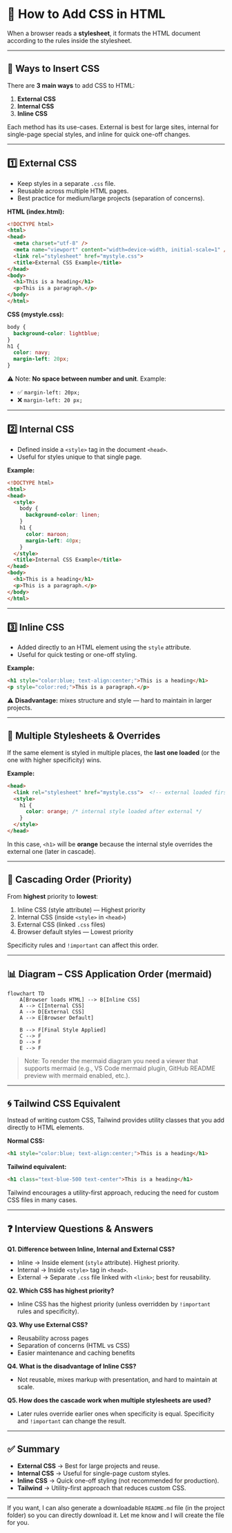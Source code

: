 # 🎨 How to Add CSS in HTML

When a browser reads a **stylesheet**, it formats the HTML document according to the rules inside the stylesheet.

---

## 📌 Ways to Insert CSS

There are **3 main ways** to add CSS to HTML:

1. **External CSS**
2. **Internal CSS**
3. **Inline CSS**

Each method has its use-cases. External is best for large sites, internal for single-page special styles, and inline for quick one-off changes.

---

## 1️⃣ External CSS

* Keep styles in a separate `.css` file.
* Reusable across multiple HTML pages.
* Best practice for medium/large projects (separation of concerns).

**HTML (index.html):**

```html
<!DOCTYPE html>
<html>
<head>
  <meta charset="utf-8" />
  <meta name="viewport" content="width=device-width, initial-scale=1" />
  <link rel="stylesheet" href="mystyle.css">
  <title>External CSS Example</title>
</head>
<body>
  <h1>This is a heading</h1>
  <p>This is a paragraph.</p>
</body>
</html>
```

**CSS (mystyle.css):**

```css
body {
  background-color: lightblue;
}
h1 {
  color: navy;
  margin-left: 20px;
}
```

⚠️ Note: **No space between number and unit**. Example:

* ✅ `margin-left: 20px;`
* ❌ `margin-left: 20 px;`

---

## 2️⃣ Internal CSS

* Defined inside a `<style>` tag in the document `<head>`.
* Useful for styles unique to that single page.

**Example:**

```html
<!DOCTYPE html>
<html>
<head>
  <style>
    body {
      background-color: linen;
    }
    h1 {
      color: maroon;
      margin-left: 40px;
    }
  </style>
  <title>Internal CSS Example</title>
</head>
<body>
  <h1>This is a heading</h1>
  <p>This is a paragraph.</p>
</body>
</html>
```

---

## 3️⃣ Inline CSS

* Added directly to an HTML element using the `style` attribute.
* Useful for quick testing or one-off styling.

**Example:**

```html
<h1 style="color:blue; text-align:center;">This is a heading</h1>
<p style="color:red;">This is a paragraph.</p>
```

⚠️ **Disadvantage:** mixes structure and style — hard to maintain in larger projects.

---

## 🔁 Multiple Stylesheets & Overrides

If the same element is styled in multiple places, the **last one loaded** (or the one with higher specificity) wins.

**Example:**

```html
<head>
  <link rel="stylesheet" href="mystyle.css">  <!-- external loaded first -->
  <style>
    h1 {
      color: orange; /* internal style loaded after external */
    }
  </style>
</head>
```

In this case, `<h1>` will be **orange** because the internal style overrides the external one (later in cascade).

---

## 🎯 Cascading Order (Priority)

From **highest** priority to **lowest**:

1. Inline CSS (style attribute) — Highest priority
2. Internal CSS (inside `<style>` in `<head>`)
3. External CSS (linked `.css` files)
4. Browser default styles — Lowest priority

Specificity rules and `!important` can affect this order.

---

## 📊 Diagram – CSS Application Order (mermaid)

```
flowchart TD
    A[Browser loads HTML] --> B[Inline CSS]
    A --> C[Internal CSS]
    A --> D[External CSS]
    A --> E[Browser Default]

    B --> F[Final Style Applied]
    C --> F
    D --> F
    E --> F
```

> Note: To render the mermaid diagram you need a viewer that supports mermaid (e.g., VS Code mermaid plugin, GitHub README preview with mermaid enabled, etc.).

---

## 🌀 Tailwind CSS Equivalent

Instead of writing custom CSS, Tailwind provides utility classes that you add directly to HTML elements.

**Normal CSS:**

```html
<h1 style="color:blue; text-align:center;">This is a heading</h1>
```

**Tailwind equivalent:**

```html
<h1 class="text-blue-500 text-center">This is a heading</h1>
```

Tailwind encourages a utility-first approach, reducing the need for custom CSS files in many cases.

---

## ❓ Interview Questions & Answers

**Q1. Difference between Inline, Internal and External CSS?**

* Inline → Inside element (`style` attribute). Highest priority.
* Internal → Inside `<style>` tag in `<head>`.
* External → Separate `.css` file linked with `<link>`; best for reusability.

**Q2. Which CSS has highest priority?**

* Inline CSS has the highest priority (unless overridden by `!important` rules and specificity).

**Q3. Why use External CSS?**

* Reusability across pages
* Separation of concerns (HTML vs CSS)
* Easier maintenance and caching benefits

**Q4. What is the disadvantage of Inline CSS?**

* Not reusable, mixes markup with presentation, and hard to maintain at scale.

**Q5. How does the cascade work when multiple stylesheets are used?**

* Later rules override earlier ones when specificity is equal. Specificity and `!important` can change the result.

---

## ✅ Summary

* **External CSS** → Best for large projects and reuse.
* **Internal CSS** → Useful for single-page custom styles.
* **Inline CSS** → Quick one-off styling (not recommended for production).
* **Tailwind** → Utility-first approach that reduces custom CSS.

---

If you want, I can also generate a downloadable `README.md` file (in the project folder) so you can directly download it. Let me know and I will create the file for you.

